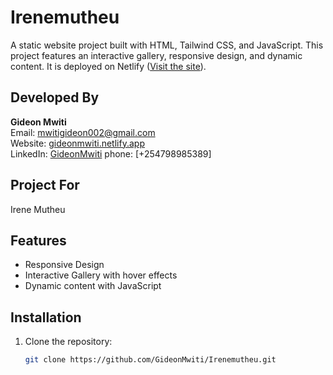 # Irenemutheu

A static website project built with HTML, Tailwind CSS, and JavaScript. This project features an interactive gallery, responsive design, and dynamic content. It is deployed on Netlify ([Visit the site](https://irenemutheu.netlify.app/)).

## Developed By
**Gideon Mwiti**  
Email: mwitigideon002@gmail.com  
Website: [gideonmwiti.netlify.app](https://gideonmwiti.netlify.app/)  
LinkedIn: [GideonMwiti](https://www.linkedin.com/in/GideonMwiti)
phone: [+254798985389]
## Project For
Irene Mutheu 

## Features
- Responsive Design
- Interactive Gallery with hover effects
- Dynamic content with JavaScript

## Installation
1. Clone the repository:
   ```bash
   git clone https://github.com/GideonMwiti/Irenemutheu.git
